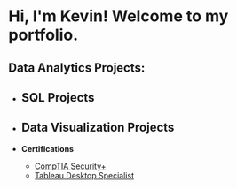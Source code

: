<h1>Hi, I'm Kevin! Welcome to my portfolio.</h1>

<h2> Data Analytics Projects:</h2>

- <b>SQL Projects</b>
  - 
 
- <b>Data Visualization Projects</b>
  - 
    
- <b>Certifications</b>
  - [CompTIA Security+](https://github.com/kevinestus/compTIA-Security-)
  - [Tableau Desktop Specialist](https://github.com/kevinestus/TableauDesktopSpecialist)





